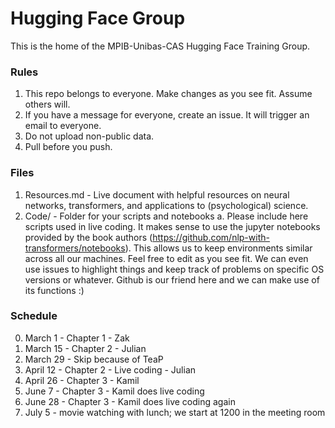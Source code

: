 # Hugging Face Group

This is the home of the MPIB-Unibas-CAS Hugging Face Training Group. 

### Rules

1. This repo belongs to everyone. Make changes as you see fit. Assume others will.
2. If you have a message for everyone, create an issue. It will trigger an email to everyone.  
2. Do not upload non-public data.
3. Pull before you push.

### Files

1. Resources.md - Live document with helpful resources on neural networks, transformers, and applications to (psychological) science. 
2. Code/ - Folder for your scripts and notebooks
  a. Please include here scripts used in live coding. It makes sense to use the jupyter notebooks provided by the book authors (https://github.com/nlp-with-transformers/notebooks). This     allows us to keep environments similar across all our machines. Feel free to edit as you see fit. We can even use issues to highlight things and keep track of problems on specific OS       versions or whatever. Github is our friend here and we can make use of its functions :)

### Schedule

0. March 1 - Chapter 1 - Zak
1. March 15 - Chapter 2 - Julian
2. March 29 - Skip because of TeaP
3. April 12 - Chapter 2 - Live coding - Julian
4. April 26 - Chapter 3 - Kamil
5. June 7 - Chapter 3 - Kamil does live coding
6. June 28 - Chapter 3 - Kamil does live coding again
7. July 5 - movie watching with lunch; we start at 1200 in the meeting room
